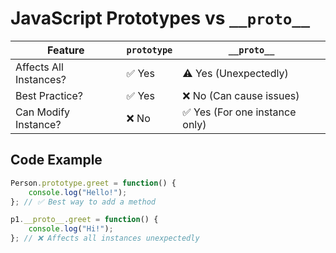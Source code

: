 # JavaScript Prototypes vs `__proto__`

| Feature        | `prototype`        | `__proto__` |
|---------------|-------------------|-------------|
| Affects All Instances? | ✅ Yes | ⚠️ Yes (Unexpectedly) |
| Best Practice? | ✅ Yes | ❌ No (Can cause issues) |
| Can Modify Instance? | ❌ No | ✅ Yes (For one instance only) |

## Code Example
```javascript
Person.prototype.greet = function() {
    console.log("Hello!");
}; // ✅ Best way to add a method

p1.__proto__.greet = function() {
    console.log("Hi!"); 
}; // ❌ Affects all instances unexpectedly
